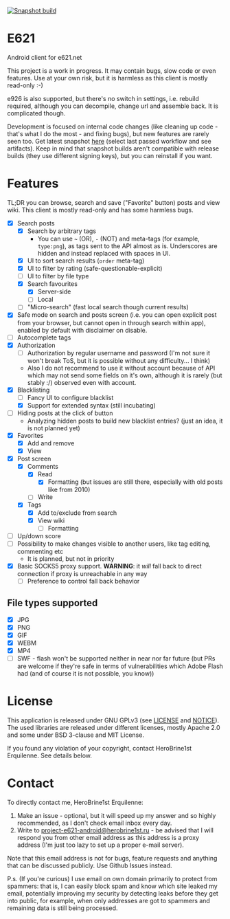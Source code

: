 [![Snapshot build](https://github.com/HeroBrine1st/E621/actions/workflows/snapshot-build.yml/badge.svg)](https://github.com/HeroBrine1st/E621/actions/workflows/snapshot-build.yml)

# E621

Android client for e621.net

This project is a work in progress. It may contain bugs, slow code or even features. Use at your own
risk, but it is harmless as this client is mostly read-only :-)

e926 is also supported, but there's no switch in settings, i.e. rebuild required, although you can
decompile, change url and assemble back. It is complicated though.

Development is focused on internal code changes (like cleaning up code - that's what I do the most -
and fixing bugs), but new features are rarely seen too. Get latest
snapshot [here](https://github.com/HeroBrine1st/E621/actions/workflows/snapshot-build.yml) (select
last passed workflow and see artifacts). Keep in mind that snapshot builds aren't compatible with
release builds (they use different signing keys), but you can reinstall if you want.

# Features

TL;DR you can browse, search and save ("Favorite" button) posts and view wiki. This client is mostly
read-only and has some harmless bugs.

- [x] Search posts
    * [x] Search by arbitrary tags
        * You can use ``~`` (OR), ``-`` (NOT) and meta-tags (for example, ``type:png``), as tags
          sent to the API almost as is. Underscores are hidden and instead replaced with spaces in
          UI.
    * [x] UI to sort search results (`order` meta-tag)
    * [x] UI to filter by rating (safe-questionable-explicit)
    * [ ] UI to filter by file type
    * [x] Search favourites
        * [x] Server-side
        * [ ] Local
    * [ ] "Micro-search" (fast local search though current results)
- [x] Safe mode on search and posts screen (i.e. you can open explicit post from your browser, but
  cannot open in through search within app), enabled by default with disclaimer on disable.
- [ ] Autocomplete tags
- [x] Authorization
    - [ ] Authorization by regular username and password (I'm not sure it won't break ToS, but it is
      possible without any difficulty... I think)
    - Also I do not recommend to use it without account because of API which may not send some
      fields on it's own, although it is rarely (but stably :/) observed even with account.
- [x] Blacklisting
    - [ ] Fancy UI to configure blacklist
    - [x] Support for extended syntax (still incubating)
- [ ] Hiding posts at the click of button
    - Analyzing hidden posts to build new blacklist entries? (just an idea, it is not planned yet)
- [x] Favorites
    * [x] Add and remove
    * [x] View
- [x] Post screen
    * [x] Comments
        * [x] Read
            * [x] Formatting (but issues are still there, especially with old posts like from 2010)
        * [ ] Write
    * [x] Tags
        * [x] Add to/exclude from search
        * [x] View wiki
            * [ ] Formatting
- [ ] Up/down score
- [ ] Possibility to make changes visible to another users, like tag editing, commenting etc
    - It is planned, but not in priority
- [x] Basic SOCKS5 proxy support. **WARNING**: it *will* fall back to direct connection if proxy is
  unreachable in any way
    - [ ] Preference to control fall back behavior

## File types supported

- [x] JPG
- [x] PNG
- [x] GIF
- [x] WEBM
- [x] MP4
- [ ] SWF - flash won't be supported neither in near nor far future (but PRs are welcome if they're
  safe in terms of vulnerabilities which Adobe Flash had (and of course it is not possible, you know))

# License

This application is released under GNU GPLv3 (see [LICENSE](LICENSE) and [NOTICE](NOTICE)). The used
libraries are released under different licenses, mostly Apache 2.0 and some under BSD 3-clause and
MIT License.

If you found any violation of your copyright, contact HeroBrine1st Erquilenne. See details below.

# Contact

To directly contact me, HeroBrine1st Erquilenne:

1. Make an issue - optional, but it will speed up my answer and so highly recommended, as I don't
   check email inbox every day.
2. Write to project-e621-android@herobrine1st.ru - be advised that I will respond you from other
   email address as this address is a proxy address (I'm just too lazy to set up a proper e-mail
   server).

Note that this email address is not for bugs, feature requests and anything that can be discussed
publicly. Use Github Issues instead.

P.s. (If you're curious) I use email on own domain primarily to protect from spammers: that is, I
can easily block spam and know which site leaked my email, potentially improving my security by
detecting leaks before they get into public, for example, when only addresses are got to spammers
and remaining data is still being processed.
